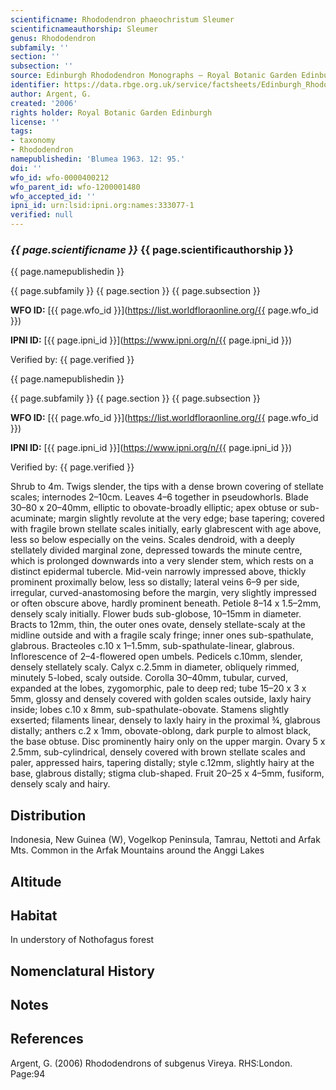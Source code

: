 ```yaml
---
scientificname: Rhododendron phaeochristum Sleumer
scientificnameauthorship: Sleumer
genus: Rhododendron
subfamily: ''
section: ''
subsection: ''
source: Edinburgh Rhododendron Monographs – Royal Botanic Garden Edinburgh
identifier: https://data.rbge.org.uk/service/factsheets/Edinburgh_Rhododendron_Monographs.xhtml
author: Argent, G.
created: '2006'
rights holder: Royal Botanic Garden Edinburgh
license: ''
tags:
- taxonomy
- Rhododendron
namepublishedin: 'Blumea 1963. 12: 95.'
doi: ''
wfo_id: wfo-0000400212
wfo_parent_id: wfo-1200001480
wfo_accepted_id: ''
ipni_id: urn:lsid:ipni.org:names:333077-1
verified: null
---
```

### _{{ page.scientificname }}_ {{ page.scientificauthorship }}
 {{ page.namepublishedin }}

{{ page.subfamily }} {{ page.section }} {{ page.subsection }}

**WFO ID:** [{{ page.wfo_id }}](https://list.worldfloraonline.org/{{ page.wfo_id }})

**IPNI ID:** [{{ page.ipni_id }}](https://www.ipni.org/n/{{ page.ipni_id }})

Verified by: {{ page.verified }}

 {{ page.namepublishedin }}

{{ page.subfamily }} {{ page.section }} {{ page.subsection }}

**WFO ID:** [{{ page.wfo_id }}](https://list.worldfloraonline.org/{{ page.wfo_id }})

**IPNI ID:** [{{ page.ipni_id }}](https://www.ipni.org/n/{{ page.ipni_id }})

Verified by: {{ page.verified }}



Shrub to 4m. Twigs slender, the tips with a dense brown covering of stellate scales; internodes 2–10cm. Leaves 4–6 together in pseudowhorls. Blade 30–80 x 20–40mm, elliptic to obovate-broadly elliptic; apex obtuse or sub-acuminate; margin slightly revolute at the very edge; base tapering; covered with fragile brown stellate scales initially, early glabrescent with age above, less so below especially on the veins. Scales dendroid, with a deeply stellately divided marginal zone, depressed towards the minute centre, which is prolonged downwards into a very slender stem, which rests on a distinct epidermal tubercle. Mid-vein narrowly impressed above, thickly prominent proximally below, less so distally; lateral veins 6–9 per side, irregular, curved-anastomosing before the margin, very slightly impressed or often obscure above, hardly prominent beneath. Petiole 8–14 x 1.5–2mm, densely scaly initially. Flower buds sub-globose, 10–15mm in diameter. Bracts to 12mm, thin, the outer ones ovate, densely stellate-scaly at the midline outside and with a fragile scaly fringe; inner ones sub-spathulate, glabrous. Bracteoles c.10 x 1–1.5mm, sub-spathulate-linear, glabrous. Inflorescence of 2–4-flowered open umbels. Pedicels c.10mm, slender, densely stellately scaly. Calyx c.2.5mm in diameter, obliquely rimmed, minutely 5-lobed, scaly outside. Corolla 30–40mm, tubular, curved, expanded at the lobes, zygomorphic, pale to deep red; tube 15–20 x 3 x 5mm, glossy and densely covered with golden scales outside, laxly hairy inside; lobes c.10 x 8mm, sub-spathulate-­obovate. Stamens slightly exserted; filaments linear, densely to laxly hairy in the proximal ¾, glabrous distally; anthers c.2 x 1mm, obovate-oblong, dark purple to almost black, the base obtuse. Disc prominently hairy only on the upper margin. Ovary 5 x 2.5mm, sub-cylindrical, densely covered with brown stellate scales and paler, appressed hairs, tapering distally; style c.12mm, slightly hairy at the base, glabrous distally; stigma club-shaped. Fruit 20–25 x 4–5mm, fusiform, densely scaly and hairy.

## Distribution
Indonesia, New Guinea (W), Vogelkop Peninsula, Tamrau, Nettoti and Arfak Mts. Common in the Arfak Mountains around the Anggi Lakes

## Altitude


## Habitat
In understory of Nothofagus forest

## Nomenclatural History

                       
## Notes


## References

Argent, G. (2006) Rhododendrons of subgenus Vireya. RHS:London. Page:94
